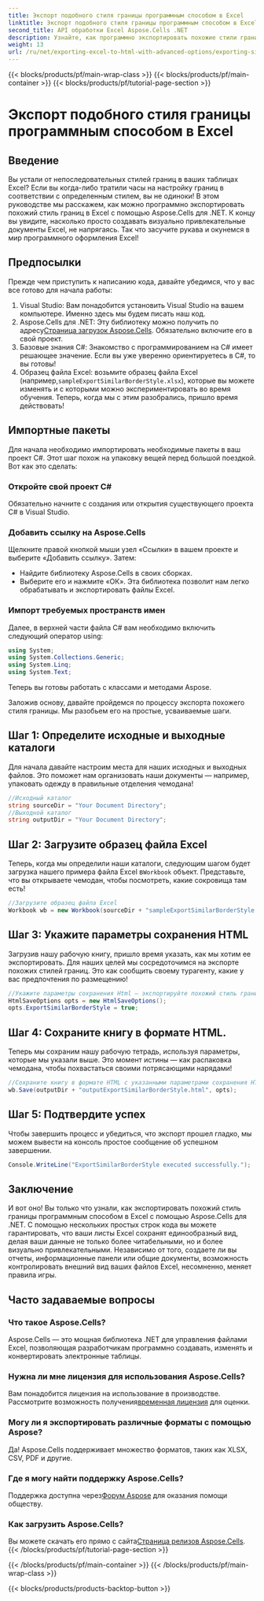 ```yaml
---
title: Экспорт подобного стиля границы программным способом в Excel
linktitle: Экспорт подобного стиля границы программным способом в Excel
second_title: API обработки Excel Aspose.Cells .NET
description: Узнайте, как программно экспортировать похожие стили границ в Excel с помощью Aspose.Cells для .NET, следуя этому простому пошаговому руководству.
weight: 13
url: /ru/net/exporting-excel-to-html-with-advanced-options/exporting-similar-border-style/
---
```


{{< blocks/products/pf/main-wrap-class >}}
{{< blocks/products/pf/main-container >}}
{{< blocks/products/pf/tutorial-page-section >}}

# Экспорт подобного стиля границы программным способом в Excel

## Введение
Вы устали от непоследовательных стилей границ в ваших таблицах Excel? Если вы когда-либо тратили часы на настройку границ в соответствии с определенным стилем, вы не одиноки! В этом руководстве мы расскажем, как можно программно экспортировать похожий стиль границ в Excel с помощью Aspose.Cells для .NET. К концу вы увидите, насколько просто создавать визуально привлекательные документы Excel, не напрягаясь. Так что засучите рукава и окунемся в мир программного оформления Excel!
## Предпосылки
Прежде чем приступить к написанию кода, давайте убедимся, что у вас все готово для начала работы:
1. Visual Studio: Вам понадобится установить Visual Studio на вашем компьютере. Именно здесь мы будем писать наш код.
2.  Aspose.Cells для .NET: Эту библиотеку можно получить по адресу[Страница загрузок Aspose.Cells](https://releases.aspose.com/cells/net/). Обязательно включите его в свой проект.
3. Базовые знания C#: Знакомство с программированием на C# имеет решающее значение. Если вы уже уверенно ориентируетесь в C#, то вы готовы!
4. Образец файла Excel: возьмите образец файла Excel (например,`sampleExportSimilarBorderStyle.xlsx`), которые вы можете изменять и с которыми можно экспериментировать во время обучения.
Теперь, когда мы с этим разобрались, пришло время действовать!
## Импортные пакеты
Для начала необходимо импортировать необходимые пакеты в ваш проект C#. Этот шаг похож на упаковку вещей перед большой поездкой. Вот как это сделать:
### Откройте свой проект C#
Обязательно начните с создания или открытия существующего проекта C# в Visual Studio.
### Добавить ссылку на Aspose.Cells
Щелкните правой кнопкой мыши узел «Ссылки» в вашем проекте и выберите «Добавить ссылку». Затем:
- Найдите библиотеку Aspose.Cells в своих сборках.
- Выберите его и нажмите «ОК».
Эта библиотека позволит нам легко обрабатывать и экспортировать файлы Excel.
### Импорт требуемых пространств имен
Далее, в верхней части файла C# вам необходимо включить следующий оператор using:
```csharp
using System;
using System.Collections.Generic;
using System.Linq;
using System.Text;
```
Теперь вы готовы работать с классами и методами Aspose.

Заложив основу, давайте пройдемся по процессу экспорта похожего стиля границы. Мы разобьем его на простые, усваиваемые шаги.
## Шаг 1: Определите исходные и выходные каталоги
Для начала давайте настроим места для наших исходных и выходных файлов. Это поможет нам организовать наши документы — например, упаковать одежду в правильные отделения чемодана!
```csharp
//Исходный каталог
string sourceDir = "Your Document Directory";
//Выходной каталог
string outputDir = "Your Document Directory";
```
## Шаг 2: Загрузите образец файла Excel
 Теперь, когда мы определили наши каталоги, следующим шагом будет загрузка нашего примера файла Excel в`Workbook` объект. Представьте, что вы открываете чемодан, чтобы посмотреть, какие сокровища там есть!
```csharp
//Загрузите образец файла Excel
Workbook wb = new Workbook(sourceDir + "sampleExportSimilarBorderStyle.xlsx");
```
## Шаг 3: Укажите параметры сохранения HTML
Загрузив нашу рабочую книгу, пришло время указать, как мы хотим ее экспортировать. Для наших целей мы сосредоточимся на экспорте похожих стилей границ. Это как сообщить своему турагенту, какие у вас предпочтения по размещению!
```csharp
//Укажите параметры сохранения Html — экспортируйте похожий стиль границы
HtmlSaveOptions opts = new HtmlSaveOptions();
opts.ExportSimilarBorderStyle = true;
```
## Шаг 4: Сохраните книгу в формате HTML.
Теперь мы сохраним нашу рабочую тетрадь, используя параметры, которые мы указали выше. Это момент истины — как распаковка чемодана, чтобы похвастаться своими потрясающими нарядами!
```csharp
//Сохраните книгу в формате HTML с указанными параметрами сохранения HTML.
wb.Save(outputDir + "outputExportSimilarBorderStyle.html", opts);
```
## Шаг 5: Подтвердите успех
Чтобы завершить процесс и убедиться, что экспорт прошел гладко, мы можем вывести на консоль простое сообщение об успешном завершении.
```csharp
Console.WriteLine("ExportSimilarBorderStyle executed successfully.");
```
## Заключение
И вот оно! Вы только что узнали, как экспортировать похожий стиль границы программным способом в Excel с помощью Aspose.Cells для .NET. С помощью нескольких простых строк кода вы можете гарантировать, что ваши листы Excel сохранят единообразный вид, делая ваши данные не только более читабельными, но и более визуально привлекательными.
Независимо от того, создаете ли вы отчеты, информационные панели или общие документы, возможность контролировать внешний вид ваших файлов Excel, несомненно, меняет правила игры.
## Часто задаваемые вопросы
### Что такое Aspose.Cells?
Aspose.Cells — это мощная библиотека .NET для управления файлами Excel, позволяющая разработчикам программно создавать, изменять и конвертировать электронные таблицы.
### Нужна ли мне лицензия для использования Aspose.Cells?
Вам понадобится лицензия на использование в производстве. Рассмотрите возможность получения[временная лицензия](https://purchase.aspose.com/temporary-license/) для оценки.
### Могу ли я экспортировать различные форматы с помощью Aspose?
Да! Aspose.Cells поддерживает множество форматов, таких как XLSX, CSV, PDF и другие.
### Где я могу найти поддержку Aspose.Cells?
 Поддержка доступна через[Форум Aspose](https://forum.aspose.com/c/cells/9) для оказания помощи обществу.
### Как загрузить Aspose.Cells?
 Вы можете скачать его прямо с сайта[Страница релизов Aspose.Cells](https://releases.aspose.com/cells/net/).
{{< /blocks/products/pf/tutorial-page-section >}}

{{< /blocks/products/pf/main-container >}}
{{< /blocks/products/pf/main-wrap-class >}}

{{< blocks/products/products-backtop-button >}}
